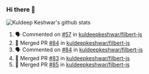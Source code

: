 ### Hi there 👋

<!--
**kuldeepkeshwar/kuldeepkeshwar** is a ✨ _special_ ✨ repository because its `README.md` (this file) appears on your GitHub profile.

Here are some ideas to get you started:

- 🔭 I’m currently working on ...
- 🌱 I’m currently learning ...
- 👯 I’m looking to collaborate on ...
- 🤔 I’m looking for help with ...
- 💬 Ask me about ...
- 📫 How to reach me: ...
- 😄 Pronouns: ...
- ⚡ Fun fact: ...
-->
![Kuldeep Keshwar's github stats](https://github-readme-stats.vercel.app/api?username=kuldeepkeshwar&show_icons=true)

<!--START_SECTION:activity-->
1. 🗣 Commented on [#57](https://github.com//kuldeepkeshwar/filbert-js/issues/57) in [kuldeepkeshwar/filbert-js](https://github.com//kuldeepkeshwar/filbert-js)
2. 🎉 Merged PR [#84](https://github.com//kuldeepkeshwar/filbert-js/pull/84) in [kuldeepkeshwar/filbert-js](https://github.com//kuldeepkeshwar/filbert-js)
3. 🗣 Commented on [#84](https://github.com//kuldeepkeshwar/filbert-js/issues/84) in [kuldeepkeshwar/filbert-js](https://github.com//kuldeepkeshwar/filbert-js)
4. 🎉 Merged PR [#83](https://github.com//kuldeepkeshwar/filbert-js/pull/83) in [kuldeepkeshwar/filbert-js](https://github.com//kuldeepkeshwar/filbert-js)
5. 🎉 Merged PR [#85](https://github.com//kuldeepkeshwar/filbert-js/pull/85) in [kuldeepkeshwar/filbert-js](https://github.com//kuldeepkeshwar/filbert-js)
<!--END_SECTION:activity-->
